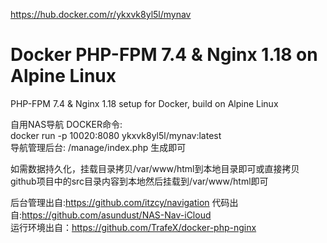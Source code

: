 https://hub.docker.com/r/ykxvk8yl5l/mynav  
# Docker PHP-FPM 7.4 & Nginx 1.18 on Alpine Linux
PHP-FPM 7.4 & Nginx 1.18 setup for Docker, build on Alpine Linux

自用NAS导航 DOCKER命令:  
docker run -p 10020:8080 ykxvk8yl5l/mynav:latest   
导航管理后台: /manage/index.php 生成即可  

  如需数据持久化，挂载目录拷贝/var/www/html到本地目录即可或直接拷贝github项目中的src目录内容到本地然后挂载到/var/www/html即可

后台管理出自:https://github.com/itzcy/navigation
代码出自:https://github.com/asundust/NAS-Nav-iCloud   
运行环境出自：https://github.com/TrafeX/docker-php-nginx  
